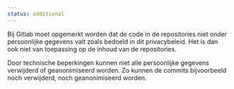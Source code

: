 ```yaml
---
status: additional
---
```


Bij Gitlab moet opgemerkt worden dat de code in de repositories niet onder persoonlijke gegevens valt zoals bedoeld in dit privacybeleid. Het is dan ook niet van toepassing op de inhoud van de repositories.

Door technische beperkingen kunnen niet alle persoonlijke gegevens verwijderd of geanonimiseerd worden. Zo kunnen de commits bijvoorbeeld noch verwijderd, noch geanonimiseerd worden.
